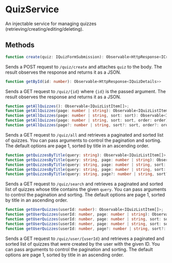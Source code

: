 # QuizService
An injectable service for managing quizzes (retrieving/creating/editing/deleting).

## Methods

```typescript
function create(quiz: IQuizFormSubmission): Observable<HttpResponse<ICreatedQuizResponse>>
```
Sends a POST request to ``/quiz/create`` and attaches ``quiz`` to the body. The result observes the response and returns it as a JSON.

```typescript
function getById(id: number): Observable<HttpResponse<IQuizDetails>>
```
Sends a GET request to ``/quiz/{id}`` where ``{id}`` is the passed argument. The result observes the response and returns it as a JSON.

```typescript
function getAllQuizzes(): Observable<IQuizListItem[]>;
function getAllQuizzes(page: number | string): Observable<IQuizListItem[]>;
function getAllQuizzes(page: number | string, sort: sort): Observable<IQuizListItem[]>;
function getAllQuizzes(page: number | string, sort: sort, order: order): Observable<IQuizListItem[]>
function getAllQuizzes(page?: number | string, sort?: sort, order?: order): Observable<IQuizListItem[]>

```
Sends a GET request to ``/quiz/all`` and retrieves a paginated and sorted list of quizzes. You can pass arguments to control the pagination and sorting. The default options are page 1, sorted by title in an ascending order.

```typescript
function getQuizzesByTitle(query: string): Observable<IQuizListItem[]>;
function getQuizzesByTitle(query: string, page: number | string): Observable<IQuizListItem[]>;
function getQuizzesByTitle(query: string, page: number | string, sort: sort): Observable<IQuizListItem[]>;
function getQuizzesByTitle(query: string, page: number | string, sort: sort, order: order): Observable<IQuizListItem[]>
function getQuizzesByTitle(query: string, page?: number | string, sort?: sort, order?: order): Observable<IQuizListItem[]>

```
Sends a GET request to ``/quiz/search`` and retrieves a paginated and sorted list of quizzes whose title contains the given ``query``. You can pass arguments to control the pagination and sorting. The default options are page 1, sorted by title in an ascending order.

```typescript
function getUserQuizzes(userId: number): Observable<IQuizListItem[]>;
function getUserQuizzes(userId: number, page: number | string): Observable<IQuizListItem[]>;
function getUserQuizzes(userId: number, page: number | string, sort: sort): Observable<IQuizListItem[]>;
function getUserQuizzes(userId: number, page: number | string, sort: sort, order: order): Observable<IQuizListItem[]>
function getUserQuizzes(userId: number, page?: number | string, sort?: sort, order?: order): Observable<IQuizListItem[]>

```
Sends a GET request to ``/quiz/user/{userId}`` and retrieves a paginated and sorted list of quizzes that were created by the user with the given ID. You can pass arguments to control the pagination and sorting. The default options are page 1, sorted by title in an ascending order.